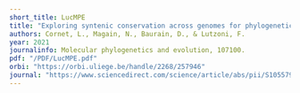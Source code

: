 ```yaml
---
short_title: LucMPE
title: "Exploring syntenic conservation across genomes for phylogenetic studies of organisms subjected to horizontal gene transfers: a case study with Cyanobacteria and cyanolichens"
authors: Cornet, L., Magain, N., Baurain, D., & Lutzoni, F.
year: 2021
journalinfo: Molecular phylogenetics and evolution, 107100.
pdf: "/PDF/LucMPE.pdf"
orbi: "https://orbi.uliege.be/handle/2268/257946"
journal: "https://www.sciencedirect.com/science/article/abs/pii/S1055790321000336"
---
```

 